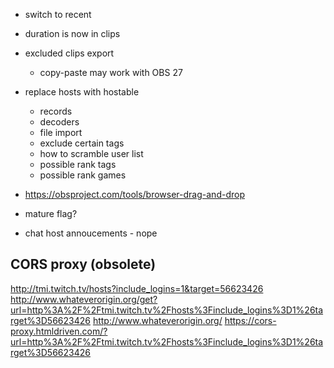 - switch to recent
- duration is now in clips
- excluded clips export
  - copy-paste may work with OBS 27
- replace hosts with hostable
  - records
  - decoders
  - file import
  - exclude certain tags
  - how to scramble user list
  - possible rank tags
  - possible rank games
- https://obsproject.com/tools/browser-drag-and-drop
- mature flag?

- chat host annoucements - nope

## CORS proxy (obsolete)

http://tmi.twitch.tv/hosts?include_logins=1&target=56623426
http://www.whateverorigin.org/get?url=http%3A%2F%2Ftmi.twitch.tv%2Fhosts%3Finclude_logins%3D1%26target%3D56623426
http://www.whateverorigin.org/
https://cors-proxy.htmldriven.com/?url=http%3A%2F%2Ftmi.twitch.tv%2Fhosts%3Finclude_logins%3D1%26target%3D56623426
